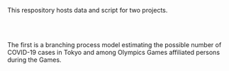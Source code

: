 This respository hosts data and script for two projects. 

<br><br>

The first is a branching process model estimating the possible number of COVID-19 cases in Tokyo and among Olympics Games affiliated persons during the Games.

